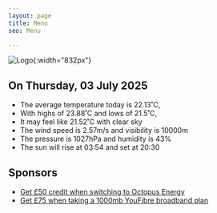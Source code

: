 ```yaml
---
layout: page
title: Menu
seo: Menu

---
```


![Logo](/images/logo.jpg){:width="832px"}

<!-- weather_marker starts -->
## On Thursday, 03 July 2025

- The average temperature today is 22.13˚C,
- With highs of 23.88˚C and lows of 21.5˚C,
- It may feel like 21.52˚C with clear sky
- The wind speed is 2.57m/s and visibility is 10000m
- The pressure is 1027hPa and humidity is 43%
- The sun will rise at 03:54 and set at 20:30

<!-- weather_marker ends -->

## Sponsors

- [Get £50 credit when switching to Octopus Energy](https://bit.ly/3oD1nnS)
- [Get £75 when taking a 1000mb YouFibre broadband plan](https://aklam.io/91zWhU?)
